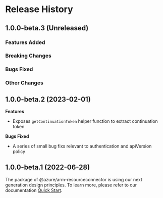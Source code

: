 # Release History

## 1.0.0-beta.3 (Unreleased)

### Features Added

### Breaking Changes

### Bugs Fixed

### Other Changes

## 1.0.0-beta.2 (2023-02-01)

**Features**

  - Exposes `getContinuationToken` helper function to extract continuation token

**Bugs Fixed**

  - A series of small bug fixs relevant to authentication and apiVersion policy

## 1.0.0-beta.1 (2022-06-28)

The package of @azure/arm-resourceconnector is using our next generation design principles. To learn more, please refer to our documentation [Quick Start](https://aka.ms/js-track2-quickstart).
